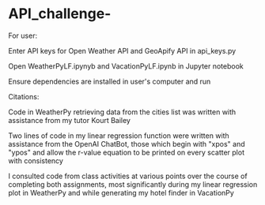 # API_challenge-

For user:

Enter API keys for Open Weather API and GeoApify API in api_keys.py 

Open WeatherPyLF.ipynyb and VacationPyLF.ipynb in Jupyter notebook

Ensure dependencies are installed in user's computer and run

Citations:

Code in WeatherPy retrieving data from the cities list was written with assistance from my tutor Kourt Bailey

Two lines of code in my linear regression function were written with assistance from the OpenAI ChatBot, those which begin with "xpos" and "ypos" and allow the r-value equation to be printed on every scatter plot with consistency

I consulted code from class activities at various points over the course of completing both assignments, most significantly during my linear regression plot in WeatherPy and while generating my hotel finder in VacationPy
